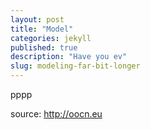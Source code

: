 ```yaml
---
layout: post
title: "Model"
categories: jekyll
published: true
description: "Have you ev"
slug: modeling-far-bit-longer
---
```


<p>pppp</p>

source: http://oocn.eu

